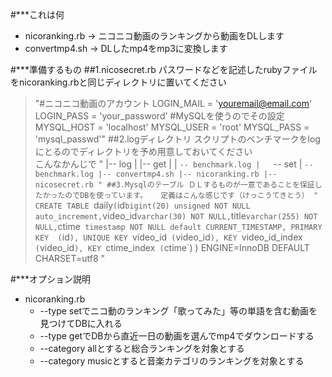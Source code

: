 #***これは何  
* nicoranking.rb -> ニコニコ動画のランキングから動画をDLします
* convertmp4.sh  -> DLしたmp4をmp3に変換します 

#***準備するもの
##1.nicosecret.rb 
パスワードなどを記述したrubyファイルをnicoranking.rbと同じディレクトリに置いてください
>"#ニコニコ動画のアカウント
LOGIN_MAIL = 'youremail@email.com'
LOGIN_PASS = 'your_password'
#MySQLを使うのでその設定
MYSQL_HOST = 'localhost'
MYSQL_USER = 'root'
MYSQL_PASS = 'mysql_passwd'"
##2.logディレクトリ
スクリプトのベンチマークをlogにとるのでディレクトリを予め用意しておいてください  
こんなかんじで
>"
|-- log
|   |-- get
|   |   `-- benchmark.log
|   `-- set
|       `-- benchmark.log
|-- convertmp4.sh
|-- nicoranking.rb
|-- nicosecret.rb
"
##3.Mysqlのテーブル
ＤＬするものが一意であることを保証したかったのでDBを使っています。  
定義はこんな感じです（けっこうてきとう）
>"
CREATE TABLE `daily` (
  `id` bigint(20) unsigned NOT NULL auto_increment,
  `video_id` varchar(30) NOT NULL,
  `title` varchar(255) NOT NULL,
  `ctime` timestamp NOT NULL default CURRENT_TIMESTAMP,
  PRIMARY KEY  (`id`),
  UNIQUE KEY `video_id` (`video_id`),
  KEY `video_id_index` (`video_id`),
  KEY `ctime_index` (`ctime`)
) ENGINE=InnoDB DEFAULT CHARSET=utf8
"

#***オプション説明
* nicoranking.rb
    * --type setでニコ動のランキング「歌ってみた」等の単語を含む動画を見つけてDBに入れる
    * --type getでDBから直近一日の動画を選んでmp4でダウンロードする
    * --category allとすると総合ランキングを対象とする
    * --category musicとすると音楽カテゴリのランキングを対象とする
